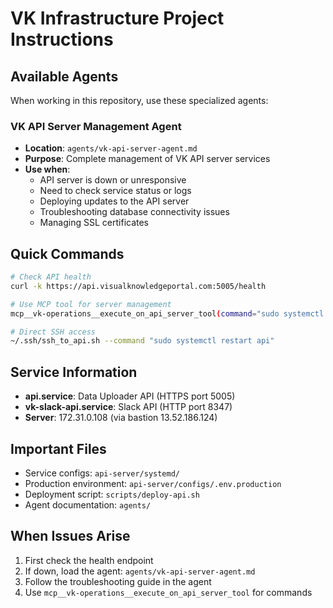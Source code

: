# VK Infrastructure Project Instructions

## Available Agents
When working in this repository, use these specialized agents:

### VK API Server Management Agent
- **Location**: `agents/vk-api-server-agent.md`
- **Purpose**: Complete management of VK API server services
- **Use when**:
  - API server is down or unresponsive
  - Need to check service status or logs
  - Deploying updates to the API server
  - Troubleshooting database connectivity issues
  - Managing SSL certificates

## Quick Commands
```bash
# Check API health
curl -k https://api.visualknowledgeportal.com:5005/health

# Use MCP tool for server management
mcp__vk-operations__execute_on_api_server_tool(command="sudo systemctl status api")

# Direct SSH access
~/.ssh/ssh_to_api.sh --command "sudo systemctl restart api"
```

## Service Information
- **api.service**: Data Uploader API (HTTPS port 5005)
- **vk-slack-api.service**: Slack API (HTTP port 8347)
- **Server**: 172.31.0.108 (via bastion 13.52.186.124)

## Important Files
- Service configs: `api-server/systemd/`
- Production environment: `api-server/configs/.env.production`
- Deployment script: `scripts/deploy-api.sh`
- Agent documentation: `agents/`

## When Issues Arise
1. First check the health endpoint
2. If down, load the agent: `agents/vk-api-server-agent.md`
3. Follow the troubleshooting guide in the agent
4. Use `mcp__vk-operations__execute_on_api_server_tool` for commands